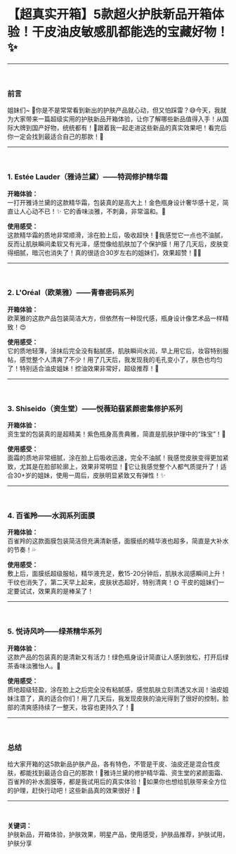 # 【超真实开箱】5款超火护肤新品开箱体验！干皮油皮敏感肌都能选的宝藏好物！✨

---
<br>

### 前言  
姐妹们~ 🌸你是不是常常看到新出的护肤产品就心动，但又怕踩雷？😅今天，我就为大家带来一篇超级实用的护肤新品开箱体验，让你了解哪些新品值得入手！从国际大牌到国产好物，统统都有！💖跟着我一起走进这些新品的真实效果吧！看完后你一定会找到最适合自己的那款！💫  

---
<br>

### 1. **Estée Lauder（雅诗兰黛）——特润修护精华霜**  
   **开箱体验：**  
   一打开雅诗兰黛的这款精华霜，包装真的是高大上！金色瓶身设计奢华感十足，简直让人心动不已！✨ 它的香味淡雅，不刺鼻，非常温和。🌹  
   
   **使用感受：**  
   这款精华霜的质地非常顺滑，涂在脸上后，吸收超快！🍃我感觉它一点也不油腻，反而让肌肤瞬间柔软又有光泽，感觉像给肌肤加了个保护膜！用了几天后，皮肤变得细腻，暗沉也消失了！真的很适合30岁左右的姐妹们，效果超赞！💆‍♀️  

---
<br>

### 2. **L'Oréal（欧莱雅）——青春密码系列**  
   **开箱体验：**  
   欧莱雅的这款产品包装简洁大方，但依然有一种现代感，瓶身设计像艺术品一样精致！😍  
   
   **使用感受：**  
   它的质地轻薄，涂抹后完全没有黏腻感，肌肤瞬间水润，早上用它后，妆容特别服帖，感觉整个人清爽了不少！用了几天后，我发现我的毛孔变小了，肤色也均匀了！特别适合油皮姐妹！控油效果非常好，超级推荐！🌟

---
<br>

### 3. **Shiseido（资生堂）——悦薇珀翡紧颜密集修护系列**  
   **开箱体验：**  
   资生堂的包装真的是超精美！紫色瓶身高贵典雅，简直是肌肤护理中的“珠宝”！👑  
   
   **使用感受：**  
   面霜的质地非常细腻，涂在脸上后吸收迅速，完全不油腻！我感觉皮肤变得更加紧致，尤其是在脸部轮廓上，效果非常明显！💖它让我感觉整个人都气质提升了！适合30+岁的姐妹，使用一周后，皮肤明显紧致又有弹性！✨

---
<br>

### 4. **百雀羚——水润系列面膜**  
   **开箱体验：**  
   百雀羚的这款面膜包装简洁但充满清新感，面膜纸的精华液也超多，简直是大补水的节奏！💦  
   
   **使用感受：**  
   敷上后，面膜纸超级服帖，精华液充足，敷15-20分钟后，肌肤水润感瞬间上升！干纹也消失了，第二天早上起来，皮肤状态超好，特别清爽！🌞 干皮的姐妹们一定要试试，效果真的是棒呆了！  

---
<br>

### 5. **悦诗风吟——绿茶精华系列**  
   **开箱体验：**  
   这款产品的包装真的是清新又有活力！绿色瓶身设计简直让人感到放松，打开后绿茶香味淡雅怡人。🍃  
   
   **使用感受：**  
   质地超级轻盈，涂在脸上之后完全没有粘腻感，感觉肌肤立刻清透又水润！油皮姐妹注意了，真的适合你们！用了几天后，我发现皮肤的油光得到了很好的控制，脸部的清爽感持续了一整天，妆容也更持久了！🌟  

---
<br>

### 总结  
给大家开箱的这5款新品护肤产品，各有特色，不管是干皮、油皮还是混合性皮肤，都能找到最适合自己的那款！💖雅诗兰黛的修护精华霜、资生堂的紧颜面霜、百雀羚的补水面膜等，都是我试用后的真实体验！🌟如果你也想给肌肤带来全方位的护理，赶快行动吧！这些新品真的效果很好！🎉

---
<br>

**关键词：**  
护肤新品，开箱体验，护肤效果，明星产品，使用感受，护肤品推荐，护肤试用，护肤分享